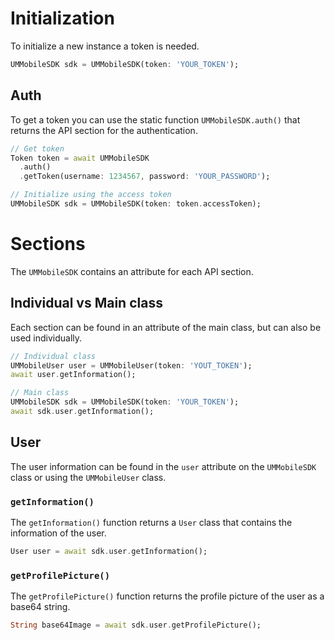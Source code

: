 # Initialization
To initialize a new instance a token is needed.
```dart
UMMobileSDK sdk = UMMobileSDK(token: 'YOUR_TOKEN');
```

## Auth
To get a token you can use the static function `UMMobileSDK.auth()` that returns the API section for the authentication.
```dart
// Get token
Token token = await UMMobileSDK
  .auth()
  .getToken(username: 1234567, password: 'YOUR_PASSWORD');

// Initialize using the access token
UMMobileSDK sdk = UMMobileSDK(token: token.accessToken);
```

# Sections
The `UMMobileSDK` contains an attribute for each API section.

## Individual vs Main class
Each section can be found in an attribute of the main class, but can also be used individually.
```dart
// Individual class
UMMobileUser user = UMMobileUser(token: 'YOUT_TOKEN');
await user.getInformation();

// Main class
UMMobileSDK sdk = UMMobileSDK(token: 'YOUR_TOKEN');
await sdk.user.getInformation();
```

## User
The user information can be found in the `user` attribute on the `UMMobileSDK` class or using the `UMMobileUser` class.

### `getInformation()`
The `getInformation()` function returns a `User` class that contains the information of the user.
```dart
User user = await sdk.user.getInformation();
```

### `getProfilePicture()`
The `getProfilePicture()` function returns the profile picture of the user as a base64 string.
```dart
String base64Image = await sdk.user.getProfilePicture();
```

